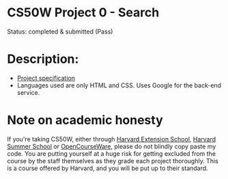 # CS50W Project 0 - Search
Status: completed & submitted (Pass)
  
# Description:
* [Project specification](https://cs50.harvard.edu/web/2020/projects/0/search/)
* Languages used are only HTML and CSS. Uses Google for the back-end service.
  
# Note on academic honesty
If you're taking CS50W, either through [Harvard Extension School](https://extension.harvard.edu/), [Harvard Summer School](https://summer.harvard.edu/) or [OpenCourseWare](https://cs50.harvard.edu/web/), please do not blindly copy paste my code. You are putting yourself at a huge risk for getting excluded from the course by the staff themselves as they grade each project thoroughly. This is a course offered by Harvard, and you will be put up to their standard.
